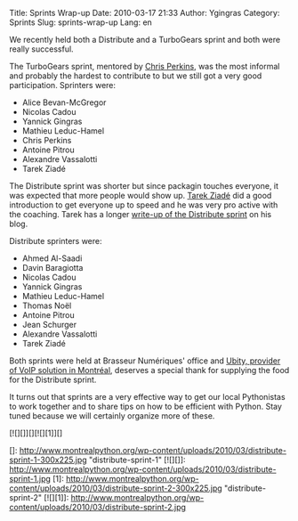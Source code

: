 Title: Sprints Wrap-up
Date: 2010-03-17 21:33
Author: Ygingras
Category: Sprints
Slug: sprints-wrap-up
Lang: en

<!--:en-->

We recently held both a Distribute and a TurboGears sprint and both were
really successful.

The TurboGears sprint, mentored by [Chris Perkins][], was the most
informal and probably the hardest to contribute to but we still got a
very good participation. Sprinters were:

-   Alice Bevan-McGregor
-   Nicolas Cadou
-   Yannick Gingras
-   Mathieu Leduc-Hamel
-   Chris Perkins
-   Antoine Pitrou
-   Alexandre Vassalotti
-   Tarek Ziadé

The Distribute sprint was shorter but since packagin touches everyone,
it was expected that more people would show up. [Tarek Ziadé][] did a
good introduction to get everyone up to speed and he was very pro active
with the coaching. Tarek has a longer [write-up of the Distribute
sprint][] on his blog.

Distribute sprinters were:

-   Ahmed Al-Saadi
-   Davin Baragiotta
-   Nicolas Cadou
-   Yannick Gingras
-   Mathieu Leduc-Hamel
-   Thomas Noël
-   Antoine Pitrou
-   Jean Schurger
-   Alexandre Vassalotti
-   Tarek Ziadé

Both sprints were held at Brasseur Numériques' office and [Ubity,
provider of VoIP solution in Montréal][], deserves a special thank for
supplying the food for the Distribute sprint.

It turns out that sprints are a very effective way to get our local
Pythonistas to work together and to share tips on how to be efficient
with Python. Stay tuned because we will certainly organize more of
these.

[![][]][][![][1]][]<!--:-->

</p>

  [Chris Perkins]: http://percious.com/blog/
  [Tarek Ziadé]: http://tarekziade.wordpress.com/
  [write-up of the Distribute sprint]: http://tarekziade.wordpress.com/2010/03/16/montreal-packaging-sprint-wrapup/
  [Ubity, provider of VoIP solution in Montréal]: http://ubity.com
  []: http://www.montrealpython.org/wp-content/uploads/2010/03/distribute-sprint-1-300x225.jpg
    "distribute-sprint-1"
  [![][]]: http://www.montrealpython.org/wp-content/uploads/2010/03/distribute-sprint-1.jpg
  [1]: http://www.montrealpython.org/wp-content/uploads/2010/03/distribute-sprint-2-300x225.jpg
    "distribute-sprint-2"
  [![][1]]: http://www.montrealpython.org/wp-content/uploads/2010/03/distribute-sprint-2.jpg
